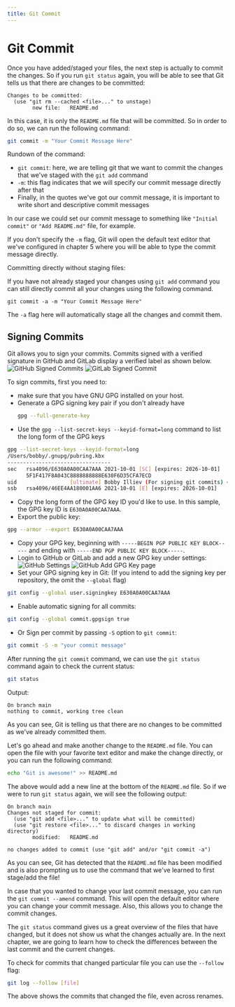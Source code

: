 ```yaml
---
title: Git Commit
---
```


# Git Commit

Once you have added/staged your files, the next step is actually to commit the changes. So if you run `git status` again, you will be able to see that Git tells us that there are changes to be committed:

```
Changes to be committed:
  (use "git rm --cached <file>..." to unstage)
        new file:   README.md
```

In this case, it is only the `README.md` file that will be committed. So in order to do so, we can run the following command:

```bash
git commit -m "Your Commit Message Here"
```

Rundown of the command:

* `git commit`: here, we are telling git that we want to commit the changes that we've staged with the `git add` command
* `-m`: this flag indicates that we will specify our commit message directly after that
* Finally, in the quotes we've got our commit message, it is important to write short and descriptive commit messages

In our case we could set our commit message to something like `"Initial commit"` or `"Add README.md"` file, for example.

If you don't specify the `-m` flag, Git will open the default text editor that we've configured in chapter 5 where you will be able to type the commit message directly.

Committing directly without staging files:

If you have not already staged your changes using `git add` command you can still directly commit all your changes using the following command.
```
git commit -a -m "Your Commit Message Here"
```
The `-a` flag here will automatically stage all the changes and commit them.

## Signing Commits
Git allows you to sign your commits. Commits signed with a verified signature in GitHub and GitLab display a verified label as shown below.
![GitHub Signed Commits](https://imgur.com/OvY20rM.png)
![GitLab Signed Commit](https://i.imgur.com/u5Oait2.png)

To sign commits, first you need to:
* make sure that you have GNU GPG installed on your host.
* Generate a GPG signing key pair if you don't already have
  ```bash 
  gpg --full-generate-key
  ```
* Use the `gpg --list-secret-keys --keyid-format=long` command to list the long form of the GPG keys
```bash
gpg --list-secret-keys --keyid-format=long
/Users/bobby/.gnupg/pubring.kbx
---------------------------------
sec   rsa4096/E630A0A00CAA7AAA 2021-10-01 [SC] [expires: 2026-10-01]
      5F1F417F8A043C8888888888E630F6D35CFA7ECD
uid                 [ultimate] Bobby Illiev (For signing git commits) <bobby@bobbyiliev.com>
ssb   rsa4096/46EE4AA180001AA6 2021-10-01 [E] [expires: 2026-10-01]
```
* Copy the long form of the GPG key ID you'd like to use. In this sample, the GPG key ID is `E630A0A00CAA7AAA`.
* Export the public key:
```bash
gpg --armor --export E630A0A00CAA7AAA
```
* Copy your GPG key, beginning with `-----BEGIN PGP PUBLIC KEY BLOCK-----` and ending with `-----END PGP PUBLIC KEY BLOCK-----`.
* Login to GitHub or GitLab and add a new GPG key under settings:
![GitHub Settings](https://i.imgur.com/k64wxvW.png)
![GitHub Add GPG Key page](https://i.imgur.com/sMeVvUN.png)
* Set your GPG signing key in Git: (If you intend to add the signing key per repository, the omit the `--global` flag)
```bash
git config --global user.signingkey E630A0A00CAA7AAA
```
* Enable automatic signing for all commits:
```bash
git config --global commit.gpgsign true
```
* Or Sign per commit by passing `-S` option to `git commit`:
```bash
git commit -S -m "your commit message"
```

After running the `git commit` command, we can use the `git status` command again to check the current status:

```bash
git status
```

Output:

```
On branch main
nothing to commit, working tree clean
```

As you can see, Git is telling us that there are no changes to be committed as we've already committed them.

Let's go ahead and make another change to the `README.md` file. You can open the file with your favorite text editor and make the change directly, or you can run the following command:

```bash
echo "Git is awesome!" >> README.md
```

The above would add a new line at the bottom of the `README.md` file. So if we were to run `git status` again, we will see the following output:

```
On branch main
Changes not staged for commit:
  (use "git add <file>..." to update what will be committed)
  (use "git restore <file>..." to discard changes in working directory)
        modified:   README.md

no changes added to commit (use "git add" and/or "git commit -a")
```

As you can see, Git has detected that the `README.md` file has been modified and is also prompting us to use the command that we've learned to first stage/add the file!

In case that you wanted to change your last commit message, you can run the `git commit --amend` command. This will open the default editor where you can change your commit message. Also, this allows you to change the commit changes.

The `git status` command gives us a great overview of the files that have changed, but it does not show us what the changes actually are. In the next chapter, we are going to learn how to check the differences between the last commit and the current changes.

To check for commits that changed particular file you can use the `--follow` flag:

```bash
git log --follow [file]
```

The above shows the commits that changed the file, even across renames. 
